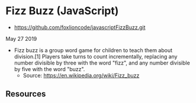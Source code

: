 # Fizz Buzz (JavaScript)

- <https://github.com/foxlioncode/javascriptFizzBuzz.git>

May 27 2019

- Fizz buzz is a group word game for children to teach them about division.[1] Players take turns to count incrementally, replacing any number divisible by three with the word "fizz", and any number divisible by five with the word "buzz".
  - Source: <https://en.wikipedia.org/wiki/Fizz_buzz>

## Resources